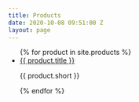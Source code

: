 ```yaml
---
title: Products
date: 2020-10-08 09:51:00 Z
layout: page
---
```

<ul>
  {% for product in site.products %}
    <li>
      <a href="{{ product.url }}">{{ product.title }}</a>
<p>{{ product.short }}</p>
    </li>
  {% endfor %}
</ul>